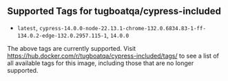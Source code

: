 ## Supported Tags for tugboatqa/cypress-included

* `latest`, `cypress-14.0.0-node-22.13.1-chrome-132.0.6834.83-1-ff-134.0.2-edge-132.0.2957.115-1`, `14.0.0`

The above tags are currently supported. Visit https://hub.docker.com/r/tugboatqa/cypress-included/tags/ to see a list of all available tags for this image, including those that are no longer supported.
